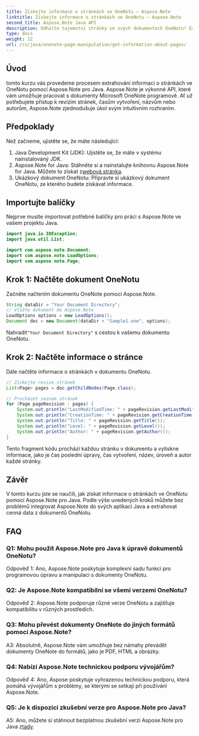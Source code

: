 ```yaml
---
title: Získejte informace o stránkách ve OneNotu – Aspose.Note
linktitle: Získejte informace o stránkách ve OneNotu – Aspose.Note
second_title: Aspose.Note Java API
description: Odhalte tajemství stránky ve svých dokumentech OneNotu! Extrahujte revize, časy vytvoření a další pomocí Aspose.Note. Včetně průvodce a kódu krok za krokem! #OneNote #Java #Aspose
type: docs
weight: 12
url: /cs/java/onenote-page-manipulation/get-information-about-pages/
---
```

## Úvod

tomto kurzu vás provedeme procesem extrahování informací o stránkách ve OneNotu pomocí Aspose.Note pro Java. Aspose.Note je výkonné API, které vám umožňuje pracovat s dokumenty Microsoft OneNote programově. Ať už potřebujete přístup k revizím stránek, časům vytvoření, názvům nebo autorům, Aspose.Note zjednodušuje úkol svým intuitivním rozhraním.

## Předpoklady

Než začneme, ujistěte se, že máte následující:

1. Java Development Kit (JDK): Ujistěte se, že máte v systému nainstalovaný JDK.
2.  Aspose.Note for Java: Stáhněte si a nainstalujte knihovnu Aspose.Note for Java. Můžete to získat z[webová stránka](https://purchase.aspose.com/buy).
3. Ukázkový dokument OneNotu: Připravte si ukázkový dokument OneNotu, ze kterého budete získávat informace.

## Importujte balíčky

Nejprve musíte importovat potřebné balíčky pro práci s Aspose.Note ve vašem projektu Java.

```java
import java.io.IOException;
import java.util.List;

import com.aspose.note.Document;
import com.aspose.note.LoadOptions;
import com.aspose.note.Page;
```

## Krok 1: Načtěte dokument OneNotu

Začněte načtením dokumentu OneNote pomocí Aspose.Note.

```java
String dataDir = "Your Document Directory";
// Vložte dokument do Aspose.Note
LoadOptions options = new LoadOptions();
Document doc = new Document(dataDir + "Sample1.one", options);
```

 Nahradit`"Your Document Directory"` s cestou k vašemu dokumentu OneNotu.

## Krok 2: Načtěte informace o stránce

Dále načtěte informace o stránkách v dokumentu OneNotu.

```java
// Získejte revize stránek
List<Page> pages = doc.getChildNodes(Page.class);

// Procházet seznam stránek
for (Page pageRevision : pages) {
    System.out.println("LastModifiedTime: " + pageRevision.getLastModifiedTime());
    System.out.println("CreationTime: " + pageRevision.getCreationTime());
    System.out.println("Title: " + pageRevision.getTitle());
    System.out.println("Level: " + pageRevision.getLevel());
    System.out.println("Author: " + pageRevision.getAuthor());
}
```

Tento fragment kódu prochází každou stránku v dokumentu a vytiskne informace, jako je čas poslední úpravy, čas vytvoření, název, úroveň a autor každé stránky.

## Závěr

V tomto kurzu jste se naučili, jak získat informace o stránkách ve OneNotu pomocí Aspose.Note pro Java. Podle výše uvedených kroků můžete bez problémů integrovat Aspose.Note do svých aplikací Java a extrahovat cenná data z dokumentů OneNotu.

## FAQ

### Q1: Mohu použít Aspose.Note pro Java k úpravě dokumentů OneNotu?

Odpověď 1: Ano, Aspose.Note poskytuje komplexní sadu funkcí pro programovou úpravu a manipulaci s dokumenty OneNotu.

### Q2: Je Aspose.Note kompatibilní se všemi verzemi OneNotu?

Odpověď 2: Aspose.Note podporuje různé verze OneNotu a zajišťuje kompatibilitu v různých prostředích.

### Q3: Mohu převést dokumenty OneNote do jiných formátů pomocí Aspose.Note?

A3: Absolutně, Aspose.Note vám umožňuje bez námahy převádět dokumenty OneNote do formátů, jako je PDF, HTML a obrázky.

### Q4: Nabízí Aspose.Note technickou podporu vývojářům?

Odpověď 4: Ano, Aspose poskytuje vyhrazenou technickou podporu, která pomáhá vývojářům s problémy, se kterými se setkají při používání Aspose.Note.

### Q5: Je k dispozici zkušební verze pro Aspose.Note pro Java?

 A5: Ano, můžete si stáhnout bezplatnou zkušební verzi Aspose.Note pro Java z[tady](https://releases.aspose.com/).
